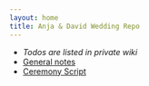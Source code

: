 ```yaml
---
layout: home
title: Anja & David Wedding Repo
---
```


* *Todos are listed in private wiki*
* [General notes](notes.md)
* [Ceremony Script](Ceremony_Script.md)



